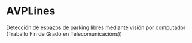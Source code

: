 # AVPLines
Detección de espazos de parking libres mediante visión por computador (Traballo Fin de Grado en Telecomunicacións))
